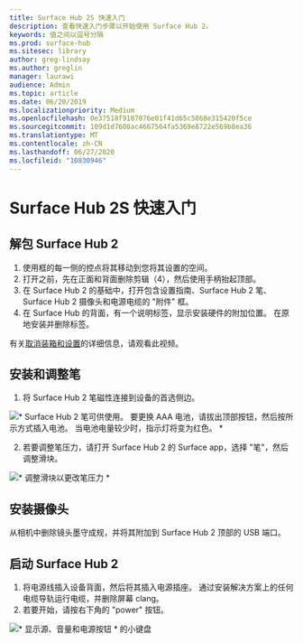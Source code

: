 ```yaml
---
title: Surface Hub 2S 快速入门
description: 查看快速入门步骤以开始使用 Surface Hub 2。
keywords: 值之间以逗号分隔
ms.prod: surface-hub
ms.sitesec: library
author: greg-lindsay
ms.author: greglin
manager: laurawi
audience: Admin
ms.topic: article
ms.date: 06/20/2019
ms.localizationpriority: Medium
ms.openlocfilehash: 0e37518f9187076e01f41d65c5868e315420f5ce
ms.sourcegitcommit: 109d1d7608ac4667564fa5369e8722e569b8ea36
ms.translationtype: MT
ms.contentlocale: zh-CN
ms.lasthandoff: 06/27/2020
ms.locfileid: "10830946"
---
```

# Surface Hub 2S 快速入门

##  <a name="unpacking-the-surface-hub-2s"></a>解包 Surface Hub 2

1. 使用框的每一侧的控点将其移动到您将其设置的空间。
2. 打开之前，先在正面和背面删除剪辑（4），然后使用手柄抬起顶部。
3. 在 Surface Hub 2 的基础中，打开包含设置指南、Surface Hub 2 笔、Surface Hub 2 摄像头和电源电缆的 "附件" 框。
4. 在 Surface Hub 的背面，有一个说明标签，显示安装硬件的附加位置。 在原地安装并删除标签。

有关[取消装箱和设置](https://youtu.be/fCrxdNXvru4)的详细信息，请观看此视频。

##  <a name="install-and-adjust-pen"></a>安装和调整笔

1. 将 Surface Hub 2 笔磁性连接到设备的首选侧边。

![* Surface Hub 2 笔可供使用。 要更换 AAA 电池，请拔出顶部按钮，然后按所示方式插入电池。 当电池电量较少时，指示灯将变为红色。 *](images/sh2-pen.png) <br>

2. 若要调整笔压力，请打开 Surface Hub 2 的 Surface app，选择 "笔"，然后调整滑块。

![* 调整滑块以更改笔压力 *](images/sh2-pen-pressure.png) <br>

##  <a name="install-camera"></a>安装摄像头

从相机中删除镜头墨守成规，并将其附加到 Surface Hub 2 顶部的 USB 端口。

##  <a name="start-surface-hub-2s"></a>启动 Surface Hub 2

1. 将电源线插入设备背面，然后将其插入电源插座。 通过安装解决方案上的任何电缆导轨运行电缆，并删除屏幕 clang。
2. 若要开始，请按右下角的 "power" 按钮。

![* 显示源、音量和电源按钮 * 的小键盘](images/sh2-keypad.png) <br>
